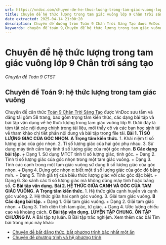 ```yaml
---
url: https://vndoc.com/chuyen-de-he-thuc-luong-trong-tam-giac-vuong-lop-9-chan-troi-sang-tao-335338
title: Chuyên đề hệ thức lượng trong tam giác vuông lớp 9 Chân trời sáng tạo - Chuyên đề Toán 9 CTST - VnDoc.com
date_extracted: 2025-04-14 21:00:20
description: Chuyên đề đường tròn Toán 9 Chân Trời Sáng Tạo được VnDoc sưu tầm và đăng tải gồm 58 trang, bao gồm trọng tâm kiến thức, các dạng bài tập và bài tập vận dụng về hệ thức lượng trong tam giác vuông lớp 9.
keywords: chuyên đề toán 9,Chuyên đề hệ thức lượng trong tam giác vuông Toán 9 Chân Trời Sáng Tạo,Chuyên đề hệ thức lượng trong tam giác vuông Toán 9,Chuyên đề hệ thức lượng trong tam giác vuông lớp 9,hệ thức lượng trong tam giác vuông,chuyên đề toán 9 hệ thức lượng trong tam giác vuông,toán 9 chân trời sáng tạo,hệ thức lượng trong tam giác vuông lớp 9,chuyên đề hệ thức lượng trong tam giác vuông toán 9 ctst
---
```


# Chuyên đề hệ thức lượng trong tam giác vuông lớp 9 Chân trời sáng tạo
 _Chuyên đề Toán 9 CTST_
## Chuyên đề Toán 9: hệ thức lượng trong tam giác vuông
Chuyên đề căn thức [Toán 9 Chân Trời Sáng Tạo](<https://vndoc.com/chuyen-de-toan9>) được VnDoc sưu tầm và đăng tải gồm 58 trang, bao gồm trọng tâm kiến thức, các dạng bài tập và bài tập vận dụng về hệ thức lượng trong tam giác vuông lớp 9. Dưới đây là tóm tắt các nội dung chính trong tài liệu, mời thầy cô và các bạn học sinh tải về tham khảo chi tiết phần nội dung và bài tập trong file tải.
**Bài 1. TỈ SỐ LƯỢNG GIÁC CỦA GÓC NHỌN.**
**A Trọng tâm kiến thức.**
1\. Khái niệm tỉ số lượng giác của góc nhọn.
2\. Tỉ số lượng giác của hai góc phụ nhau.
3\. Sử dụng máy tính cầm tay tính tỉ số lượng giác của một góc nhọn.
**B Các dạng bài tập.**
\+ Dạng 1. Sử dụng MTCT tính tỉ số lượng giác, tính góc.
\+ Dạng 2. Tính tỉ số lượng giác của góc nhọn trong một tam giác vuông.
\+ Dạng 3. Tính các cạnh trong một tam giác vuông sử dụng tỉ số lượng giác của góc nhọn.
\+ Dạng 4. Dựng góc nhọn α biết một tỉ số lượng giác của góc đó bằng m/n.
\+ Dạng 5. Tính giá trị của biểu thức lượng giác với các góc đặc biệt.
\+ Dạng 6. So sánh các tỉ số lượng giác mà không dùng máy tính hoặc bảng số.
**C Bài tập vận dụng.**
**Bài 2. HỆ THỨC GIỮA CẠNH VÀ GÓC CỦA TAM GIÁC VUÔNG.**
**A Trọng tâm kiến thức.**
1\. Hệ thức giữa cạnh huyền và cạnh góc vuông.
2\. Hệ thức giữa hai cạnh góc vuông.
3\. Giải tam giác vuông.
**B Các dạng bài tập.**
\+ Dạng 1. Giải tam giác vuông.
\+ Dạng 2. Giải tam giác nhọn.
\+ Dạng 3. Tính diện tích tam giác, tứ giác.
\+ Dạng 4. Ước lượng chiều cao và khoảng cách.
**C Bài tập vận dụng.**
**LUYỆN TẬP CHUNG.**
**ÔN TẬP CHƯƠNG IV.**
A Bài tập tự luận.
B Bài tập trắc nghiệm.
Xem thêm các bài Tìm bài trong mục này khác:
  * [Chuyên đề bất đẳng thức, bất phương trình bậc nhất một ẩn](</chuyen-de-bat-dang-thuc-bat-phuong-trinh-bac-nhat-mot-an-chan-troi-sang-tao-335339>)
  * [Chuyên đề phương trình và hệ phương trình ](</chuyen-de-phuong-trinh-va-he-phuong-trinh-lop-9-chan-troi-sang-tao-335343>)


